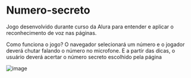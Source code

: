 # Numero-secreto

Jogo desenvolvido durante curso da Alura para entender e aplicar o reconhecimento de voz nas páginas.

Como funciona o jogo?
O navegador selecionará um número e o jogador deverá chutar falando o número no microfone. E a partir das dicas, o usuário deverá acertar o número secreto escolhido pela página

![image](https://user-images.githubusercontent.com/89767748/209569683-612f9a3c-aad5-4b39-aaab-7e38dda585a2.png)
